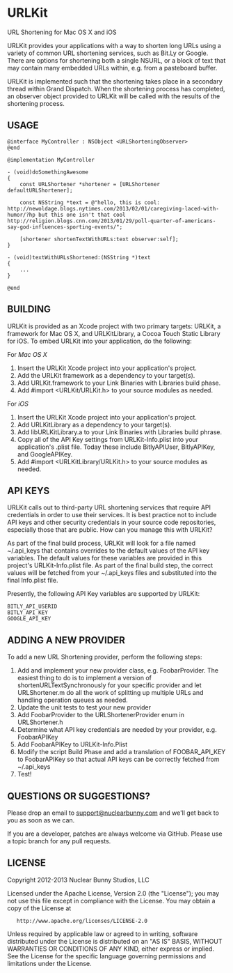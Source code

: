 URLKit
======

URL Shortening for Mac OS X and iOS

URLKit provides your applications with a way to shorten long URLs using a 
variety of common URL shortening services, such as Bit.Ly or Google. There are
options for shortening both a single NSURL, or a block of text that may contain
many embedded URLs within, e.g. from a pasteboard buffer.

URLKit is implemented such that the shortening takes place in a secondary
thread within Grand Dispatch. When the shortening process has completed, an
observer object provided to URLKit will be called with the results of the
shortening process.


USAGE
-----

````objc
@interface MyController : NSObject <URLShorteningObserver>
@end

@implementation MyController

- (void)doSomethingAwesome
{
    const URLShortener *shortener = [URLShortener defaultURLShortener];
    
    const NSString *text = @"hello, this is cool: http://newoldage.blogs.nytimes.com/2013/02/01/caregiving-laced-with-humor/?hp but this one isn't that cool http://religion.blogs.cnn.com/2013/01/29/poll-quarter-of-americans-say-god-influences-sporting-events/";

    [shortener shortenTextWithURLs:text observer:self];
}

- (void)textWithURLsShortened:(NSString *)text
{
    ...
}

@end
````


BUILDING
--------

URLKit is provided as an Xcode project with two primary targets: URLKit, a
framework for Mac OS X, and URLKitLibrary, a Cocoa Touch Static Library for
iOS. To embed URLKit into your application, do the following:

For *Mac OS X*
1. Insert the URLKit Xcode project into your application's project.
2. Add the URLKit framework as a dependency to your target(s).
3. Add URLKit.framework to your Link Binaries with Libraries build phase.
3. Add #import <URLKit/URLKit.h> to your source modules as needed.

For *iOS*
1. Insert the URLKit Xcode project into your application's project.
2. Add URLKitLibrary as a dependency to your target(s).
3. Add libURLKitLibrary.a to your Link Binaries with Libraries build phrase.
4. Copy all of the API Key settings from URLKit-Info.plist into your
   application's .plist file. Today these include BitlyAPIUser, BitlyAPIKey, and
   GoogleAPIKey.
5. Add #import <URLKitLibrary/URLKit.h> to your source modules as needed.


API KEYS
--------

URLKit calls out to third-party URL shortening services that require API 
credentials in order to use their services. It is best practice not to include
API keys and other security credentials in your source code repositories,
especially those that are public. How can you manage this with URLKit?

As part of the final build process, URLKit will look for a file named 
~/.api_keys that contains overrides to the default values of the API key 
variables. The default values for these variables are provided in this project's
URLKit-Info.plist file. As part of the final build step, the correct values 
will be fetched from your ~/.api_keys files and substituted into the final
Info.plist file.

Presently, the following API Key variables are supported by URLKit:

```
BITLY_API_USERID
BITLY_API_KEY
GOOGLE_API_KEY
````


ADDING A NEW PROVIDER
---------------------

To add a new URL Shortening provider, perform the following steps:

 1. Add and implement your new provider class, e.g. FoobarProvider. The easiest
    thing to do is to implement a version of shortenURLTextSynchronously for
    your specific provider and let URLShortener.m do all the work of splitting
    up multiple URLs and handling operation queues as needed.
 2. Update the unit tests to test your new provider
 3. Add FoobarProvider to the URLShortenerProvider enum in URLShortener.h
 4. Determine what API key credentials are needed by your provider, e.g.
    FoobarAPIKey
 5. Add FoobarAPIKey to URLKit-Info.Plist
 6. Modify the script Build Phase and add a translation of FOOBAR_API_KEY to
    FoobarAPIKey so that actual API keys can be correctly fetched from 
    ~/.api_keys
 7. Test!


QUESTIONS OR SUGGESTIONS?
-------------------------

Please drop an email to support@nuclearbunny.com and we'll get back to you as
soon as we can.

If you are a developer, patches are always welcome via GitHub. Please use a
topic branch for any pull requests.


LICENSE
-------
Copyright 2012-2013 Nuclear Bunny Studios, LLC

   Licensed under the Apache License, Version 2.0 (the "License");
   you may not use this file except in compliance with the License.
   You may obtain a copy of the License at

       http://www.apache.org/licenses/LICENSE-2.0

   Unless required by applicable law or agreed to in writing, software
   distributed under the License is distributed on an "AS IS" BASIS,
   WITHOUT WARRANTIES OR CONDITIONS OF ANY KIND, either express or implied.
   See the License for the specific language governing permissions and
   limitations under the License.
